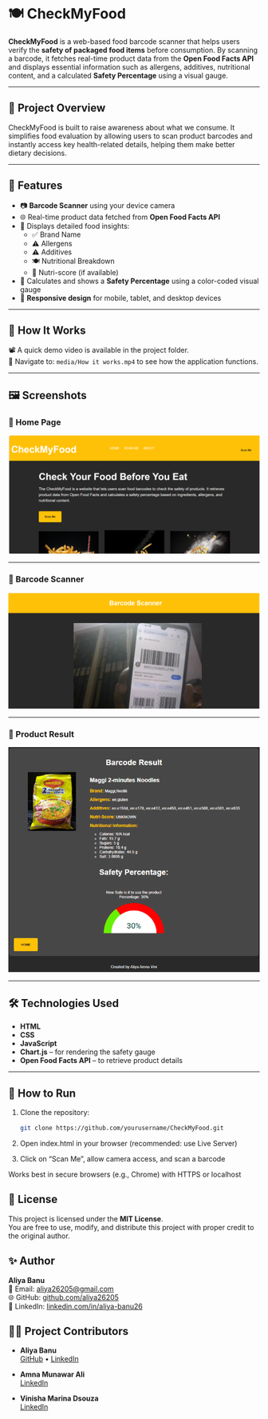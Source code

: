 # 🍽️ CheckMyFood

**CheckMyFood** is a web-based food barcode scanner that helps users verify the **safety of packaged food items** before consumption. By scanning a barcode, it fetches real-time product data from the **Open Food Facts API** and displays essential information such as allergens, additives, nutritional content, and a calculated **Safety Percentage** using a visual gauge.

---

## 📌 Project Overview

CheckMyFood is built to raise awareness about what we consume. It simplifies food evaluation by allowing users to scan product barcodes and instantly access key health-related details, helping them make better dietary decisions.

---

## 🌟 Features

- 📷 **Barcode Scanner** using your device camera  
- 🌐 Real-time product data fetched from **Open Food Facts API**
- 🧾 Displays detailed food insights:
  - ✅ Brand Name  
  - ⚠️ Allergens  
  - ⚠️ Additives  
  - 🍽️ Nutritional Breakdown  
  - 🧠 Nutri-score (if available)
- 🎯 Calculates and shows a **Safety Percentage** using a color-coded visual gauge
- 📱 **Responsive design** for mobile, tablet, and desktop devices

---

## 🎥 How It Works

📽️ A quick demo video is available in the project folder.  
📂 Navigate to: `media/How it works.mp4` to see how the application functions.


---

## 🖼️ Screenshots

### 🔹 Home Page  
![Home Page](./media/home_page.png)

---

### 🔹 Barcode Scanner  
![Scanner](./media/barcode_scanner.png)

---

### 🔹 Product Result  
![Result Page](./media/result_page.png)

---

## 🛠️ Technologies Used

- **HTML**
- **CSS**
- **JavaScript**
- **Chart.js** – for rendering the safety gauge
- **Open Food Facts API** – to retrieve product details

---

## 🚀 How to Run

1. Clone the repository:
   ```bash
   git clone https://github.com/yourusername/CheckMyFood.git
2. Open index.html in your browser (recommended: use Live Server)

3. Click on “Scan Me”, allow camera access, and scan a barcode

Works best in secure browsers (e.g., Chrome) with HTTPS or localhost

## 📄 License

This project is licensed under the **MIT License**.  
You are free to use, modify, and distribute this project with proper credit to the original author.

## ✨ Author

**Aliya Banu**  
📧 Email: aliya26205@gmail.com  
🌐 GitHub: [github.com/aliya26205](https://github.com/aliya26205)  
🔗 LinkedIn: [linkedin.com/in/aliya-banu26](https://www.linkedin.com/in/aliya-banu26/)

## 👩‍💻 Project Contributors

- **Aliya Banu**  
  [GitHub](https://github.com/aliya26205) • [LinkedIn](https://www.linkedin.com/in/aliya-banu26/)

- **Amna Munawar Ali**  
[LinkedIn](https://www.linkedin.com/in/amna-munawar-ali-7a9292317/)

- **Vinisha Marina Dsouza**  
[LinkedIn](https://www.linkedin.com/in/vinisha-marina-dsouza-2b6683309/)

